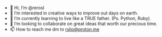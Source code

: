 - 👋 Hi, I’m @rerosl
- 👀 I’m interested in creative ways to improve out days on earth.
- 🌱 I’m currently learning to live like a TRUE father. (Ps. Python, Ruby). 
- 💞️ I’m looking to collaborate on great ideas that worth our precious time.
- 📫 How to reach me dm to rslio@proton.me
